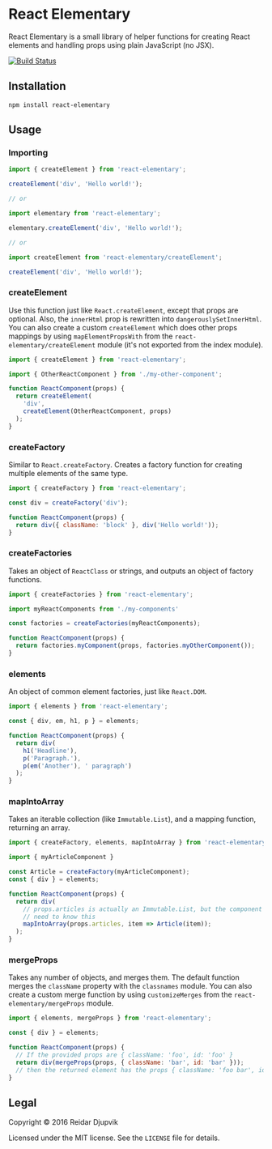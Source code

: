 # React Elementary

React Elementary is a small library of helper functions for creating React
elements and handling props using plain JavaScript (no JSX).

[![Build Status](https://travis-ci.org/thirdhand/react-elementary.svg?branch=master)](https://travis-ci.org/thirdhand/react-elementary)

## Installation

```
npm install react-elementary
```

## Usage

### Importing

```javascript
import { createElement } from 'react-elementary';

createElement('div', 'Hello world!');

// or

import elementary from 'react-elementary';

elementary.createElement('div', 'Hello world!');

// or

import createElement from 'react-elementary/createElement';

createElement('div', 'Hello world!');
```

### createElement

Use this function just like `React.createElement`, except that props are
optional. Also, the `innerHtml` prop is rewritten into
`dangerouslySetInnerHtml`. You can also create a custom `createElement` which
does other props mappings by using `mapElementPropsWith` from the
`react-elementary/createElement` module (it's not exported from the index
module).

```javascript
import { createElement } from 'react-elementary';

import { OtherReactComponent } from './my-other-component';

function ReactComponent(props) {
  return createElement(
    'div',
    createElement(OtherReactComponent, props)
  );
}
```

### createFactory

Similar to `React.createFactory`. Creates a factory function for creating
multiple elements of the same type.

```javascript
import { createFactory } from 'react-elementary';

const div = createFactory('div');

function ReactComponent(props) {
  return div({ className: 'block' }, div('Hello world!'));
}
```

### createFactories

Takes an object of `ReactClass` or strings, and outputs an object of factory
functions.

```javascript
import { createFactories } from 'react-elementary';

import myReactComponents from './my-components'

const factories = createFactories(myReactComponents);

function ReactComponent(props) {
  return factories.myComponent(props, factories.myOtherComponent());
}
```

### elements

An object of common element factories, just like `React.DOM`.

```javascript
import { elements } from 'react-elementary';

const { div, em, h1, p } = elements;

function ReactComponent(props) {
  return div(
    h1('Headline'),
    p('Paragraph.'),
    p(em('Another'), ' paragraph')
  );
}
```

### mapIntoArray

Takes an iterable collection (like `Immutable.List`), and a mapping function,
returning an array.

```javascript
import { createFactory, elements, mapIntoArray } from 'react-elementary';

import { myArticleComponent }

const Article = createFactory(myArticleComponent);
const { div } = elements;

function ReactComponent(props) {
  return div(
    // props.articles is actually an Immutable.List, but the component doesn't
    // need to know this
    mapIntoArray(props.articles, item => Article(item));
  );
}
```

### mergeProps

Takes any number of objects, and merges them. The default function merges the
`className` property with the `classnames` module. You can also create a custom
merge function by using `customizeMerges` from the `react-elementary/mergeProps`
module.

```javascript
import { elements, mergeProps } from 'react-elementary';

const { div } = elements;

function ReactComponent(props) {
  // If the provided props are { className: 'foo', id: 'foo' }
  return div(mergeProps(props, { className: 'bar', id: 'bar' }));
  // then the returned element has the props { className: 'foo bar', id: 'bar' }
}
```

## Legal

Copyright © 2016 Reidar Djupvik

Licensed under the MIT license. See the `LICENSE` file for details.
